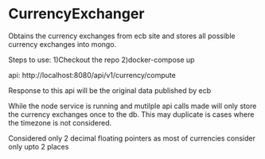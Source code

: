 # CurrencyExchanger
Obtains the currency exchanges from ecb site and stores all possible currency exchanges into mongo.

Steps to use:
1)Checkout the repo
2)docker-compose up


api: http://localhost:8080/api/v1/currency/compute

Response to this api will be the original data published by ecb

While the node service is running and mutilple api calls made will only store the currency exchanges once to the db.
This may duplicate is cases where the timezone is not considered.

Considered only 2 decimal floating pointers as most of currencies consider only upto 2 places
